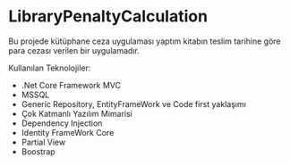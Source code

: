 # LibraryPenaltyCalculation
 Bu projede kütüphane ceza uygulaması yaptım kitabın teslim tarihine göre para cezası verilen bir uygulamadır.

Kullanılan Teknolojiler:

* .Net Core Framework MVC
* MSSQL
* Generic Repository, EntityFrameWork ve Code first yaklaşımı
* Çok Katmanlı Yazılım Mimarisi
* Dependency Injection
* Identity FrameWork Core
* Partial View
* Boostrap
